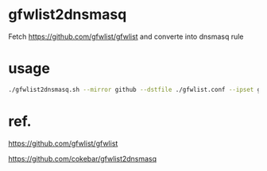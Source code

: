 # gfwlist2dnsmasq
Fetch https://github.com/gfwlist/gfwlist and converte into dnsmasq rule


# usage

```bash
./gfwlist2dnsmasq.sh --mirror github --dstfile ./gfwlist.conf --ipset gfwlist --extrafile mylist.txt  --reslover 1.1.1.1#53
```

# ref. 

https://github.com/gfwlist/gfwlist

https://github.com/cokebar/gfwlist2dnsmasq